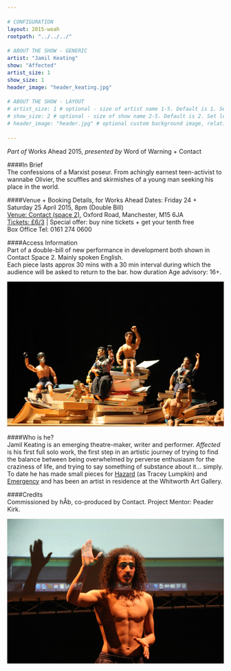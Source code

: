 ```yaml
---

# CONFIGURATION
layout: 2015-woah
rootpath: "../../../"

# ABOUT THE SHOW - GENERIC
artist: "Jamil Keating"
show: "Affected"
artist_size: 1
show_size: 1
header_image: "header_keating.jpg"

# ABOUT THE SHOW - LAYOUT
# artist_size: 1 # optional - size of artist name 1-5. Default is 1. Set longer names to lower values
# show_size: 2 # optional - size of show name 2-5. Default is 2. Set longer names to lower values
# header_image: "header.jpg" # optional custom background image, relative to current page

---
```

*Part of* Works Ahead 2015, *presented by* Word of Warning + Contact      
         
####In Brief                      
The confessions of a Marxist poseur.  From achingly earnest teen-activist to wannabe Olivier, the scuffles and skirmishes of a young man seeking his place in the world.    
         
####Venue + Booking Details, for Works Ahead
Dates: Friday 24 + Saturday 25 April 2015, 8pm (Double Bill)        
[Venue: Contact (space 2)](http://contactmcr.com/visit/getting-here), Oxford Road, Manchester, M15 6JA            
[Tickets: £6/3](http://contactmcr.com/whats-on/35092-works-ahead-2015/booking) | Special offer: buy nine tickets + get your tenth free            
Box Office Tel: 0161 274 0600      
       
####Access Information      
Part of a double-bill of new performance in development both shown in Contact Space 2.  Mainly spoken English.     
Each piece lasts approx 30 mins with a 30 min interval during which the audience will be asked to return to the bar. how duration  Age advisory: 16+.        
          
![Affected](JamilKeatingWoAh15028.jpg)       
      
####Who is he?        
Jamil Keating is an emerging theatre-maker, writer and performer.  *Affected* is his first full solo work, the first step in an artistic journey of trying to find the balance between being overwhelmed by perverse enthusiasm for the craziness of life, and trying to say something of substance about it… simply.    
To date he has made small pieces for [Hazard](/archive/2014-hazard/ongoing/index.html) (as Tracey Lumpkin) and [Emergency](archive/2014-emergency/lunchtime/) and has been an artist in residence at the Whitworth Art Gallery.       
         
####Credits         
Commissioned by hÅb, co-produced by Contact.  Project Mentor: Peader Kirk.        

![Affected](JamilKeatingWoAh15029.jpg)        
